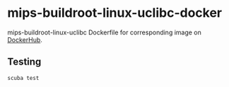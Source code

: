 # mips-buildroot-linux-uclibc-docker
mips-buildroot-linux-uclibc Dockerfile for corresponding image on
[DockerHub](https://hub.docker.com/repository/docker/matthewtingum/mips-buildroot-linux-uclibc).

## Testing

```sh
scuba test
```
